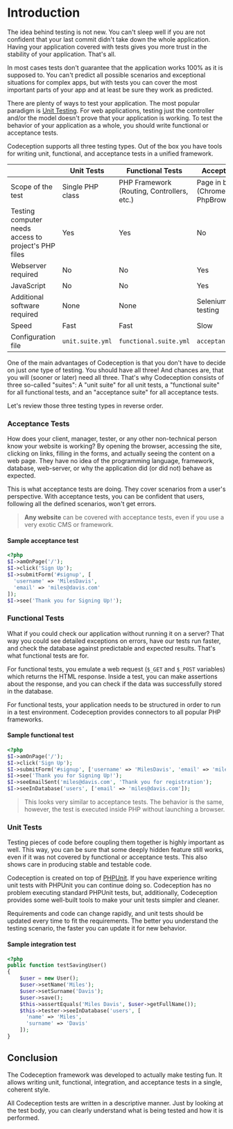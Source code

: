 # Introduction

The idea behind testing is not new. You can't sleep well if you are not confident
that your last commit didn't take down the whole application.
Having your application covered with tests gives you more trust in the stability of your application. That's all.

In most cases tests don't guarantee that the application works 100% as it is supposed to.
You can't predict all possible scenarios and exceptional situations for complex apps,
but with tests you can cover the most important parts of your app and at least be sure they work as predicted.

There are plenty of ways to test your application.
The most popular paradigm is [Unit Testing](http://en.wikipedia.org/wiki/Unit_testing).
For web applications, testing just the controller and/or the model doesn't prove that your application is working.
To test the behavior of your application as a whole, you should write functional or acceptance tests.

Codeception supports all three testing types.
Out of the box you have tools for writing unit, functional, and acceptance tests in a unified framework.

| | Unit Tests | Functional Tests | Acceptance Tests
| --- | --- | --- | --- |
| Scope of the test | Single PHP class | PHP Framework (Routing, Controllers, etc.) | Page in browser (Chrome, Firefox, or PhpBrowser) |
| Testing computer needs access to project's PHP files | Yes | Yes | No |
| Webserver required | No | No | Yes |
| JavaScript  | No | No | Yes |
| Additional software required | None | None | Selenium for browser testing</ul> |
| Speed | Fast | Fast | Slow |
| Configuration file | `unit.suite.yml` | `functional.suite.yml` | `acceptance.suite.yml` |

One of the main advantages of Codeception is that you don't have to decide on just *one* type of testing. You should have all three!
And chances are, that you will (sooner or later) need all three. That's why Codeception consists of three so-called "suites":
A "unit suite" for all unit tests, a "functional suite" for all functional tests, and an "acceptance suite" for all acceptance tests.

Let's review those three testing types in reverse order.

### Acceptance Tests

How does your client, manager, tester, or any other non-technical person know your website is working? By opening the browser, accessing the site, clicking on links, filling in the forms, and actually seeing the content on a web page. They have no idea of the programming language, framework, database, web-server,
or why the application did (or did not) behave as expected.

This is what acceptance tests are doing. They cover scenarios from a user's perspective.
With acceptance tests, you can be confident that users, following all the defined scenarios, won't get errors.

> **Any website** can be covered with acceptance tests, even if you use a very exotic CMS or framework.

#### Sample acceptance test

```php
<?php
$I->amOnPage('/');
$I->click('Sign Up');
$I->submitForm('#signup', [
  'username' => 'MilesDavis', 
  'email' => 'miles@davis.com'
]);
$I->see('Thank you for Signing Up!');
```

### Functional Tests

What if you could check our application without running it on a server?
That way you could see detailed exceptions on errors, have our tests run faster, and check the database against predictable and expected results. That's what functional tests are for.

For functional tests, you emulate a web request (`$_GET` and `$_POST` variables) which returns the HTML response. Inside a test, you can make assertions about the response, and you can check if the data was successfully stored in the database.

For functional tests, your application needs to be structured in order to run in a test environment. Codeception provides connectors to all popular PHP frameworks.

#### Sample functional test

```php
<?php
$I->amOnPage('/');
$I->click('Sign Up');
$I->submitForm('#signup', ['username' => 'MilesDavis', 'email' => 'miles@davis.com']);
$I->see('Thank you for Signing Up!');
$I->seeEmailSent('miles@davis.com', 'Thank you for registration');
$I->seeInDatabase('users', ['email' => 'miles@davis.com']);
```

> This looks very similar to acceptance tests. The behavior is the same, however, the test is executed inside PHP without launching a browser.

### Unit Tests

Testing pieces of code before coupling them together is highly important as well. This way,
you can be sure that some deeply hidden feature still works, even if it was not covered by functional or acceptance tests.
This also shows care in producing stable and testable code.

Codeception is created on top of [PHPUnit](http://www.phpunit.de/). If you have experience writing unit tests with PHPUnit
you can continue doing so. Codeception has no problem executing standard PHPUnit tests,
but, additionally, Codeception provides some well-built tools to make your unit tests simpler and cleaner.

Requirements and code can change rapidly,
and unit tests should be updated every time to fit the requirements.
The better you understand the testing scenario, the faster you can update it for new behavior.

#### Sample integration test

```php
<?php
public function testSavingUser()
{
    $user = new User();
    $user->setName('Miles');
    $user->setSurname('Davis');
    $user->save();
    $this->assertEquals('Miles Davis', $user->getFullName());
    $this->tester->seeInDatabase('users', [
      'name' => 'Miles', 
      'surname' => 'Davis'
    ]);
}
```

## Conclusion

The Codeception framework was developed to actually make testing fun.
It allows writing unit, functional, integration, and acceptance tests in a single, coherent style.

All Codeception tests are written in a descriptive manner.
Just by looking at the test body, you can clearly understand what is being tested and how it is performed.